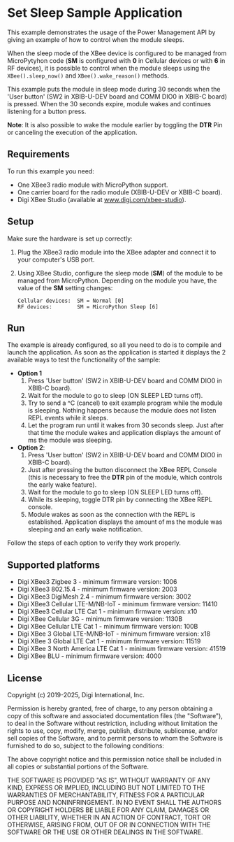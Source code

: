Set Sleep Sample Application
============================

This example demonstrates the usage of the Power Management API by giving an
example of how to control when the module sleeps.

When the sleep mode of the XBee device is configured to be managed from
MicroPytyhon code (**SM** is configured with **0** in Cellular devices or with
**6** in RF devices), it is possible to control when the module sleeps using
the `XBee().sleep_now()` and `XBee().wake_reason()` methods.

This example puts the module in sleep mode during 30 seconds when the 'User
button' (SW2 in XBIB-U-DEV board and COMM DIO0 in XBIB-C board) is pressed.
When the 30 seconds expire, module wakes and continues listening for a button
press.

**Note**: It is also possible to wake the module earlier by toggling the
**DTR** Pin or canceling the execution of the application.

Requirements
------------

To run this example you need:

* One XBee3 radio module with MicroPython support.
* One carrier board for the radio module (XBIB-U-DEV or XBIB-C board).
* Digi XBee Studio (available at www.digi.com/xbee-studio).

Setup
-----

Make sure the hardware is set up correctly:

1. Plug the XBee3 radio module into the XBee adapter and connect it to your
   computer's USB port.
2. Using XBee Studio, configure the sleep mode (**SM**) of the module to be
   managed from MicroPython. Depending on the module you have, the value of the
   **SM** setting changes:

       Cellular devices:  SM = Normal [0]
       RF devices:        SM = MicroPython Sleep [6]

Run
---

The example is already configured, so all you need to do is to compile and
launch the application. As soon as the application is started it displays
the 2 available ways to test the functionality of the sample:

* **Option 1**
  1. Press 'User button' (SW2 in XBIB-U-DEV board and COMM DIO0 in
     XBIB-C board).
  2. Wait for the module to go to sleep (ON SLEEP LED turns off).
  3. Try to send a ^C (cancel) to exit example program while the module is
     sleeping. Nothing happens because the module does not listen REPL events
     while it sleeps.
  4. Let the program run until it wakes from 30 seconds sleep. Just after that
     time the module wakes and application displays the amount of ms the module
     was sleeping.
* **Option 2**:
  1. Press 'User button' (SW2 in XBIB-U-DEV board and COMM DIO0 in
     XBIB-C board).
  2. Just after pressing the button disconnect the XBee REPL Console (this is
     necessary to free the **DTR** pin of the module, which controls the early
     wake feature).
  3. Wait for the module to go to sleep (ON SLEEP LED turns off).
  4. While its sleeping, toggle DTR pin by connecting the XBee REPL console.
  5. Module wakes as soon as the connection with the REPL is established.
     Application displays the amount of ms the module was sleeping and an
     early wake notification.

Follow the steps of each option to verify they work properly.

Supported platforms
-------------------

* Digi XBee3 Zigbee 3 - minimum firmware version: 1006
* Digi XBee3 802.15.4 - minimum firmware version: 2003
* Digi XBee3 DigiMesh 2.4 - minimum firmware version: 3002
* Digi XBee3 Cellular LTE-M/NB-IoT - minimum firmware version: 11410
* Digi XBee3 Cellular LTE Cat 1 - minimum firmware version: x10
* Digi XBee Cellular 3G - minimum firmware version: 1130B
* Digi XBee Cellular LTE Cat 1 - minimum firmware version: 100B
* Digi XBee 3 Global LTE-M/NB-IoT - minimum firmware version: x18
* Digi XBee 3 Global LTE Cat 1 - minimum firmware version: 11519
* Digi XBee 3 North America LTE Cat 1 - minimum firmware version: 41519
* Digi XBee BLU - minimum firmware version: 4000

License
-------

Copyright (c) 2019-2025, Digi International, Inc.

Permission is hereby granted, free of charge, to any person obtaining a copy
of this software and associated documentation files (the "Software"), to deal
in the Software without restriction, including without limitation the rights
to use, copy, modify, merge, publish, distribute, sublicense, and/or sell
copies of the Software, and to permit persons to whom the Software is
furnished to do so, subject to the following conditions:

The above copyright notice and this permission notice shall be included in all
copies or substantial portions of the Software.

THE SOFTWARE IS PROVIDED "AS IS", WITHOUT WARRANTY OF ANY KIND, EXPRESS OR
IMPLIED, INCLUDING BUT NOT LIMITED TO THE WARRANTIES OF MERCHANTABILITY,
FITNESS FOR A PARTICULAR PURPOSE AND NONINFRINGEMENT. IN NO EVENT SHALL THE
AUTHORS OR COPYRIGHT HOLDERS BE LIABLE FOR ANY CLAIM, DAMAGES OR OTHER
LIABILITY, WHETHER IN AN ACTION OF CONTRACT, TORT OR OTHERWISE, ARISING FROM,
OUT OF OR IN CONNECTION WITH THE SOFTWARE OR THE USE OR OTHER DEALINGS IN THE
SOFTWARE.
